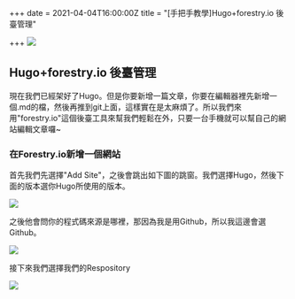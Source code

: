 +++
date = 2021-04-04T16:00:00Z
title = "[手把手教學]Hugo+forestry.io 後臺管理"

+++
![](/uploads/hugo-forestry-img-processing.png)

## Hugo+forestry.io 後臺管理

現在我們已經架好了Hugo。但是你要新增一篇文章，你要在編輯器裡先新增一個.md的檔，然後再推到git上面，這樣實在是太麻煩了。所以我們來用"forestry.io"這個後臺工具來幫我們輕鬆在外，只要一台手機就可以幫自己的網站編輯文章囉\~

### 在Forestry.io新增一個網站

首先我們先選擇"Add Site"，之後會跳出如下圖的跳窗。我們選擇Hugo，然後下面的版本選你Hugo所使用的版本。

![](/uploads/1.PNG)

之後他會問你的程式碼來源是哪裡，那因為我是用Github，所以我這邊會選Github。

![](/uploads/2.PNG)

接下來我們選擇我們的Respository

![](/uploads/3.PNG)